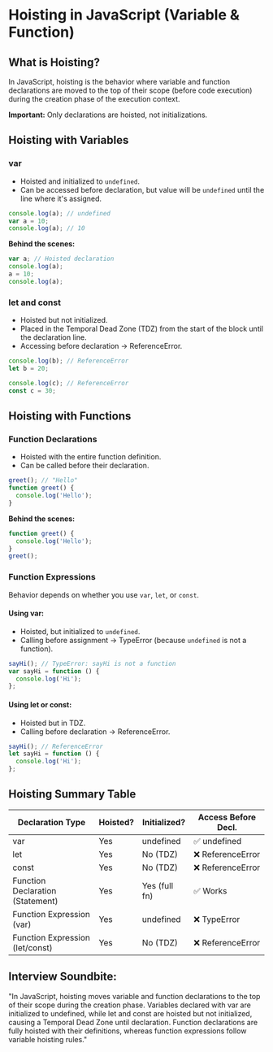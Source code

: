 # Hoisting in JavaScript (Variable & Function)

## What is Hoisting?

In JavaScript, hoisting is the behavior where variable and function declarations are moved to the top of their scope (before code execution) during the creation phase of the execution context.

**Important:** Only declarations are hoisted, not initializations.

## Hoisting with Variables

### var

- Hoisted and initialized to `undefined`.
- Can be accessed before declaration, but value will be `undefined` until the line where it's assigned.

```javascript
console.log(a); // undefined
var a = 10;
console.log(a); // 10
```

**Behind the scenes:**

```javascript
var a; // Hoisted declaration
console.log(a);
a = 10;
console.log(a);
```

### let and const

- Hoisted but not initialized.
- Placed in the Temporal Dead Zone (TDZ) from the start of the block until the declaration line.
- Accessing before declaration → ReferenceError.

```javascript
console.log(b); // ReferenceError
let b = 20;

console.log(c); // ReferenceError
const c = 30;
```

## Hoisting with Functions

### Function Declarations

- Hoisted with the entire function definition.
- Can be called before their declaration.

```javascript
greet(); // "Hello"
function greet() {
  console.log('Hello');
}
```

**Behind the scenes:**

```javascript
function greet() {
  console.log('Hello');
}
greet();
```

### Function Expressions

Behavior depends on whether you use `var`, `let`, or `const`.

#### Using var:

- Hoisted, but initialized to `undefined`.
- Calling before assignment → TypeError (because `undefined` is not a function).

```javascript
sayHi(); // TypeError: sayHi is not a function
var sayHi = function () {
  console.log('Hi');
};
```

#### Using let or const:

- Hoisted but in TDZ.
- Calling before declaration → ReferenceError.

```javascript
sayHi(); // ReferenceError
let sayHi = function () {
  console.log('Hi');
};
```

## Hoisting Summary Table

| Declaration Type                 | Hoisted? | Initialized?  | Access Before Decl. |
| -------------------------------- | -------- | ------------- | ------------------- |
| var                              | Yes      | undefined     | ✅ undefined        |
| let                              | Yes      | No (TDZ)      | ❌ ReferenceError   |
| const                            | Yes      | No (TDZ)      | ❌ ReferenceError   |
| Function Declaration (Statement) | Yes      | Yes (full fn) | ✅ Works            |
| Function Expression (var)        | Yes      | undefined     | ❌ TypeError        |
| Function Expression (let/const)  | Yes      | No (TDZ)      | ❌ ReferenceError   |

## Interview Soundbite:

"In JavaScript, hoisting moves variable and function declarations to the top of their scope during the creation phase. Variables declared with var are initialized to undefined, while let and const are hoisted but not initialized, causing a Temporal Dead Zone until declaration. Function declarations are fully hoisted with their definitions, whereas function expressions follow variable hoisting rules."
